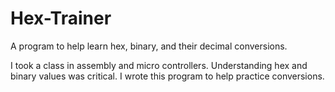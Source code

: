 # Hex-Trainer
A program to help learn hex, binary, and their decimal conversions.

I took a class in assembly and micro controllers. Understanding hex and binary values was critical. I wrote this program to help practice conversions. 
